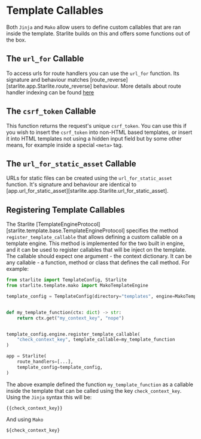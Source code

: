# Template Callables

Both `Jinja` and `Mako` allow users to define custom callables that are ran inside the template. Starlite builds on this
and offers some functions out of the box.

## The `url_for` Callable

To access urls for route handlers you can use the `url_for` function. Its signature and behaviour
matches [route_reverse][starlite.app.Starlite.route_reverse] behaviour. More details about route handler indexing
can be found [here](../2-route-handlers/4-route-handler-indexing.md)

## The `csrf_token` Callable

This function returns the request's unique `csrf_token`. You can use this if you wish to insert the `csrf_token` into
non-HTML based templates, or insert it into HTML templates not using a hidden input field but by some other means,
for example inside a special `<meta>` tag.

## The `url_for_static_asset` Callable

URLs for static files can be created using the `url_for_static_asset` function. It's signature and behaviour are identical to
[app.url_for_static_asset][starlite.app.Starlite.url_for_static_asset].

## Registering Template Callables

The Starlite [TemplateEngineProtocol][starlite.template.base.TemplateEngineProtocol] specifies the method
`register_template_callable` that allows defining a custom callable on a template engine. This method is implemented
for the two built in engine, and it can be used to register callables that will be inject on the template. The callable
should expect one argument - the context dictionary. It can be any callable - a function, method or class that defines
the call method. For example:

```python
from starlite import TemplateConfig, Starlite
from starlite.template.mako import MakoTemplateEngine

template_config = TemplateConfig(directory="templates", engine=MakoTemplateEngine)


def my_template_function(ctx: dict) -> str:
    return ctx.get("my_context_key", "nope")


template_config.engine.register_template_callable(
    "check_context_key", template_callable=my_template_function
)

app = Starlite(
    route_handlers=[...],
    template_config=template_config,
)
```

The above example defined the function `my_template_function` as a callable inside the template that can be called using
the key `check_context_key`. Using the `Jinja` syntax this will be:

```text
{{check_context_key}}
```

And using `Mako`

```text
${check_context_key}
```
